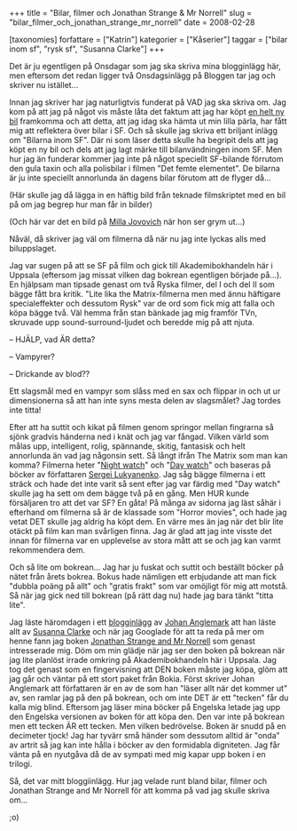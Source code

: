 +++
title = "Bilar, filmer och Jonathan Strange & Mr Norrell"
slug = "bilar_filmer_och_jonathan_strange_mr_norrell"
date = 2008-02-28

[taxonomies]
forfattare = ["Katrin"]
kategorier = ["Kåserier"]
taggar = ["bilar inom sf", "rysk sf", "Susanna Clarke"]
+++

Det är ju egentligen på Onsdagar som jag ska skriva mina blogginlägg här, men eftersom det redan ligger två Onsdagsinlägg på Bloggen tar jag och skriver nu istället...

Innan jag skriver har jag naturligtvis funderat på VAD jag ska skriva om. Jag kom på att jag på något vis måste låta det faktum att jag har köpt <a href="http://www.renault.se/sv/Personbilar/Clio-Storia.aspx">en helt ny bil</a> framkomma och att detta, att jag idag ska hämta ut min lilla pärla, har fått mig att reflektera över bilar i SF. Och så skulle jag skriva ett briljant inlägg om "Bilarna inom SF". Där ni som läser detta skulle ha begripit dels att jag köpt en ny bil och dels att jag lagt märke till bilanvändningen inom SF. Men hur jag än funderar kommer jag inte på något speciellt SF-bilande förrutom den gula taxin och alla polisbilar i filmen "Det femte elementet".  De bilarna är ju inte speciellt annorlunda än dagens bilar förutom att de flyger då...

(Här skulle jag då lägga in en häftig bild från teknade filmskriptet med en bil på om jag begrep hur man får in bilder)

(Och här var det en bild på <a href="http://www.imdb.com/name/nm0000170/">Milla Jovovich</a> när hon ser grym ut...)

Nåväl, då skriver jag väl om filmerna då när nu jag inte lyckas alls med biluppslaget.

Jag var sugen på att se SF på film och gick till Akademibokhandeln här i Uppsala (eftersom jag missat vilken dag bokrean egentligen började på...). En hjälpsam man tipsade genast om två Ryska filmer, del I och del II som bägge fått bra kritik. "Lite lika the Matrix-filmerna men med ännu häftigare specialeffekter och dessutom Rysk" var de ord som fick mig att falla och köpa bägge två. Väl hemma från stan bänkade jag mig framför TVn, skruvade upp sound-surround-ljudet och beredde mig på att njuta.

– HJÄLP, vad ÄR detta?

– Vampyrer?

– Drickande av blod??

Ett slagsmål med en vampyr som slåss med en sax och flippar in och ut ur dimensionerna så att han inte syns mesta delen av slagsmålet? Jag tordes inte titta!

Efter att ha suttit och kikat på filmen genom springor mellan fingrarna så sjönk gradvis händerna ned i knät och jag var fångad. Vilken värld som målas upp, intelligent, rolig, spännande, skitig, fantasisk och helt annorlunda än vad jag någonsin sett. Så långt ifrån The Matrix som man kan komma? Filmerna heter "<a href="http://en.wikipedia.org/wiki/Night_Watch_%282004_film%29">Night watch</a>" och "<a href="http://en.wikipedia.org/wiki/Day_Watch">Day watch</a>" och baseras på böcker av författaren <a href="http://en.wikipedia.org/wiki/Sergey_Lukyanenko">Sergei Lukyanenko</a>. Jag såg bägge filmerna i ett sträck och hade det inte varit så sent efter jag var färdig med "Day watch" skulle jag ha sett om dem bägge två på en gång. Men HUR kunde försäljaren tro att det var SF? En gåta! På många av sidorna jag läst såhär i efterhand om filmerna så är de klassade som "Horror movies", och hade jag vetat DET skulle jag aldrig ha köpt dem. En värre mes än jag när det blir lite otäckt på film kan man svårligen finna. Jag är glad att jag inte visste det innan för filmerna var en upplevelse av stora mått att se och jag kan varmt rekommendera dem.

Och så lite om bokrean... Jag har ju fuskat och suttit och beställt böcker på nätet från årets bokrea. Bokus hade nämligen ett erbjudande att man fick "dubbla poäng på allt" och "gratis frakt" som var omöjligt för mig att motstå. Så när jag gick ned till bokrean (på rätt dag nu) hade jag bara tänkt "titta lite".

Jag läste häromdagen i ett <a href="__FIXME__/favoritforfattare/">blogginlägg</a> av <a href="__FIXME__/author/anglemark/" title="Visa alla inlägg av Johan Anglemark">Johan Anglemark</a>  att han läste allt av <a href="http://en.wikipedia.org/wiki/Susanna_Clarke">Susanna Clarke</a> och när jag Googlade för att ta reda på mer om henne fann jag boken <a href="http://en.wikipedia.org/wiki/Jonathan_Strange_%26_Mr_Norrell">Jonathan Strange and Mr Norrell</a> som genast intresserade mig. Döm om min glädje när jag ser den boken på bokrean när jag lite planlöst irrade omkring på Akademibokhandeln här i Uppsala. Jag tog det genast som en fingervisning att DEN boken måste jag köpa, glöm att jag går och väntar på ett stort paket från Bokia. Först skriver Johan Anglemark att författaren är en av de som han "läser allt när det kommer ut" av, sen ramlar jag på den på bokrean, och om inte DET är ett "tecken" får du kalla mig blind. Eftersom jag läser mina böcker på Engelska letade jag upp den Engelska versionen av boken för att köpa den. Den var inte på bokrean men ett tecken ÄR ett tecken. Men vilken bedrövelse. Boken är snudd på en decimeter tjock! Jag har tyvärr små händer som dessutom alltid är "onda" av artrit så jag kan inte hålla i böcker av den formidabla digniteten. Jag får vänta på en nyutgåva då de av sympati med mig kapar upp boken i en trilogi.

Så, det var mitt bloggiinlägg. Hur jag velade runt bland bilar, filmer och Jonathan Strange and Mr Norrell för att komma på vad jag skulle skriva om...

;o)
